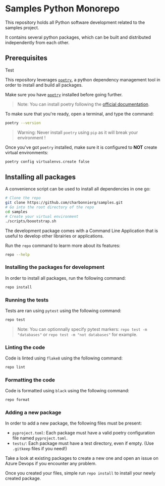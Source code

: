 # Samples Python Monorepo

This repository holds all Python software development related to the samples project.

It contains several python packages, which can be built and distributed independently from each other.

## Prerequisites

Test

This repository leverages [`poetry`](https://python-poetry.org/docs/basic-usage/), a python dependency management tool in order to install and build all packages.

Make sure you have [`poetry`](https://python-poetry.org/docs/) installed before going further.

> Note: You can install poetry following the [official documentation](https://python-poetry.org/docs/#installation).

To make sure that you're ready, open a terminal, and type the command:

```bash
poetry --version
```

> Warning: Never install `poetry` using `pip` as it will break your environment !

Once you've got `poetry` installed, make sure it is configured to **NOT** create virtual environments:

```bash
poetry config virtualenvs.create false
```

## Installing all packages

A convenience script can be used to install all dependencies in one go:

```bash
# Clone the repo
git clone https://github.com/charbonnierg/samples.git
# Go into the root directory of the repo
cd samples
# Create your virtual environment
./scripts/boootstrap.sh
```

The development package comes with a Command Line Application that is useful to develop other librairies or applications.

Run the `repo` command to learm more about its features:

```bash
repo --help
```

### Installing the packages for development

In order to install all packages, run the following command:

```bash
repo install
```

### Running the tests

Tests are ran using `pytest` using the following command:

```bash
repo test
```

> Note: You can optionnally specify pytest markers: `repo test -m "databases"` or `repo test -m "not databases"` for example.

### Linting the code

Code is linted using `flake8` using the following command:

```bash
repo lint
```

### Formatting the code

Code is formatted using `black` using the following command:

```bash
repo format
```

### Adding a new package

In order to add a new package, the following files must be present:

- `pyproject.toml`: Each package must have a valid poetry configuration file named `pyproject.toml`.
- `tests/`: Each package must have a test directory, even if empty. (Use `.gitkeep` files if you need!)

Take a look at existing packages to create a new one and open an issue on Azure Devops if you encounter any problem.

Once you created your files, simple run `repo install` to install your newly created package.
